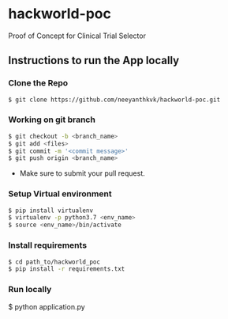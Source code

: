 # hackworld-poc
Proof of Concept for Clinical Trial Selector

## Instructions to run the App locally

### Clone the Repo
```bash
$ git clone https://github.com/neeyanthkvk/hackworld-poc.git
```

### Working on git branch
```bash
$ git checkout -b <branch_name>
$ git add <files>
$ git commit -m '<commit message>'
$ git push origin <branch_name>
```
- Make sure to submit your pull request. 

### Setup Virtual environment
```bash
$ pip install virtualenv
$ virtualenv -p python3.7 <env_name>
$ source <env_name>/bin/activate
```

### Install requirements
```bash
$ cd path_to/hackworld_poc
$ pip install -r requirements.txt
```


### Run locally

$ python application.py 


